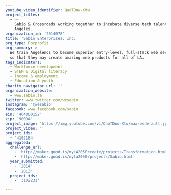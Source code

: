 ```yaml
---
youtube_video_identifier: QaoTDnw-Xtw
project_titles:
  - >-
    Sabio & Crossroads working together to incubate diverse tech talent in Los
    Angeles.
organization_id: '2014078'
title: 'Sabio Enterprises, Inc.'
org_type: Forprofit
org_summary: >-
  We train Angelenos to become superior entry-level, full-stack web developers
  so that they may create amazing web products for all of LA.
tags_indicators:
  - Workforce development
  - STEM & Digital literacy
  - Income & employment
  - Education & youth
charity_navigator_url: ''
organization_website:
  - www.sabio.la
twitter: www.twitter.com/wesabio
instagram: '@wesabio'
facebook: www.facebook.com/sabio
ein: '464000152'
zip: '90094'
project_image: 'https://img.youtube.com/vi/QaoTDnw-Xtw/maxresdefault.jpg'
project_video: ''
project_ids:
  - '4102184'
aggregated:
  challenge_url:
    - 'http://maker.good.is/myLA2050create/projects/Transformation.html'
    - 'http://maker.good.is/myla2050/projects/Sabio.html'
  year_submitted:
    - '2014'
    - '2013'
  project_ids:
    - '3102231'

---
```

